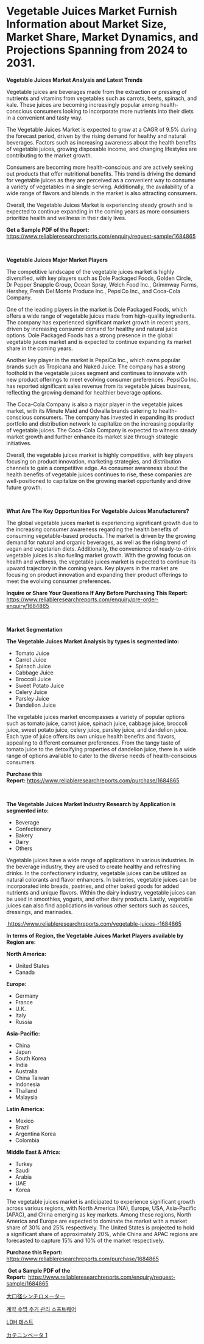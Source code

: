 <p><h1>Vegetable Juices Market Furnish Information about Market Size, Market Share, Market Dynamics, and Projections Spanning from 2024 to 2031.</h1></p><p><strong>Vegetable Juices Market Analysis and Latest Trends</strong></p>
<p><p>Vegetable juices are beverages made from the extraction or pressing of nutrients and vitamins from vegetables such as carrots, beets, spinach, and kale. These juices are becoming increasingly popular among health-conscious consumers looking to incorporate more nutrients into their diets in a convenient and tasty way.</p><p>The Vegetable Juices Market is expected to grow at a CAGR of 9.5% during the forecast period, driven by the rising demand for healthy and natural beverages. Factors such as increasing awareness about the health benefits of vegetable juices, growing disposable income, and changing lifestyles are contributing to the market growth.</p><p>Consumers are becoming more health-conscious and are actively seeking out products that offer nutritional benefits. This trend is driving the demand for vegetable juices as they are perceived as a convenient way to consume a variety of vegetables in a single serving. Additionally, the availability of a wide range of flavors and blends in the market is also attracting consumers.</p><p>Overall, the Vegetable Juices Market is experiencing steady growth and is expected to continue expanding in the coming years as more consumers prioritize health and wellness in their daily lives.</p></p>
<p><strong>Get a Sample PDF of the Report:&nbsp;</strong> <a href="https://www.reliableresearchreports.com/enquiry/request-sample/1684865">https://www.reliableresearchreports.com/enquiry/request-sample/1684865</a></p>
<p>&nbsp;</p>
<p><strong>Vegetable Juices Major Market Players</strong></p>
<p><p>The competitive landscape of the vegetable juices market is highly diversified, with key players such as Dole Packaged Foods, Golden Circle, Dr Pepper Snapple Group, Ocean Spray, Welch Food Inc., Grimmway Farms, Hershey, Fresh Del Monte Produce Inc., PepsiCo Inc., and Coca-Cola Company.</p><p>One of the leading players in the market is Dole Packaged Foods, which offers a wide range of vegetable juices made from high-quality ingredients. The company has experienced significant market growth in recent years, driven by increasing consumer demand for healthy and natural juice options. Dole Packaged Foods has a strong presence in the global vegetable juices market and is expected to continue expanding its market share in the coming years.</p><p>Another key player in the market is PepsiCo Inc., which owns popular brands such as Tropicana and Naked Juice. The company has a strong foothold in the vegetable juices segment and continues to innovate with new product offerings to meet evolving consumer preferences. PepsiCo Inc. has reported significant sales revenue from its vegetable juices business, reflecting the growing demand for healthier beverage options.</p><p>The Coca-Cola Company is also a major player in the vegetable juices market, with its Minute Maid and Odwalla brands catering to health-conscious consumers. The company has invested in expanding its product portfolio and distribution network to capitalize on the increasing popularity of vegetable juices. The Coca-Cola Company is expected to witness steady market growth and further enhance its market size through strategic initiatives.</p><p>Overall, the vegetable juices market is highly competitive, with key players focusing on product innovation, marketing strategies, and distribution channels to gain a competitive edge. As consumer awareness about the health benefits of vegetable juices continues to rise, these companies are well-positioned to capitalize on the growing market opportunity and drive future growth.</p></p>
<p>&nbsp;</p>
<p><strong>What Are The Key Opportunities For Vegetable Juices Manufacturers?</strong></p>
<p><p>The global vegetable juices market is experiencing significant growth due to the increasing consumer awareness regarding the health benefits of consuming vegetable-based products. The market is driven by the growing demand for natural and organic beverages, as well as the rising trend of vegan and vegetarian diets. Additionally, the convenience of ready-to-drink vegetable juices is also fueling market growth. With the growing focus on health and wellness, the vegetable juices market is expected to continue its upward trajectory in the coming years. Key players in the market are focusing on product innovation and expanding their product offerings to meet the evolving consumer preferences.</p></p>
<p><strong>Inquire or Share Your Questions If Any Before Purchasing This Report:</strong> <a href="https://www.reliableresearchreports.com/enquiry/pre-order-enquiry/1684865">https://www.reliableresearchreports.com/enquiry/pre-order-enquiry/1684865</a></p>
<p>&nbsp;</p>
<p><strong>Market Segmentation</strong></p>
<p><strong>The Vegetable Juices Market Analysis by types is segmented into:</strong></p>
<p><ul><li>Tomato Juice</li><li>Carrot Juice</li><li>Spinach Juice</li><li>Cabbage Juice</li><li>Broccoli Juice</li><li>Sweet Potato Juice</li><li>Celery Juice</li><li>Parsley Juice</li><li>Dandelion Juice</li></ul></p>
<p><p>The vegetable juices market encompasses a variety of popular options such as tomato juice, carrot juice, spinach juice, cabbage juice, broccoli juice, sweet potato juice, celery juice, parsley juice, and dandelion juice. Each type of juice offers its own unique health benefits and flavors, appealing to different consumer preferences. From the tangy taste of tomato juice to the detoxifying properties of dandelion juice, there is a wide range of options available to cater to the diverse needs of health-conscious consumers.</p></p>
<p><strong>Purchase this Report:&nbsp;</strong><a href="https://www.reliableresearchreports.com/purchase/1684865">https://www.reliableresearchreports.com/purchase/1684865</a></p>
<p>&nbsp;</p>
<p><strong>The Vegetable Juices Market Industry Research by Application is segmented into:</strong></p>
<p><ul><li>Beverage</li><li>Confectionery</li><li>Bakery</li><li>Dairy</li><li>Others</li></ul></p>
<p><p>Vegetable juices have a wide range of applications in various industries. In the beverage industry, they are used to create healthy and refreshing drinks. In the confectionery industry, vegetable juices can be utilized as natural colorants and flavor enhancers. In bakeries, vegetable juices can be incorporated into breads, pastries, and other baked goods for added nutrients and unique flavors. Within the dairy industry, vegetable juices can be used in smoothies, yogurts, and other dairy products. Lastly, vegetable juices can also find applications in various other sectors such as sauces, dressings, and marinades.</p></p>
<p><a href="https://www.reliableresearchreports.com/vegetable-juices-r1684865">&nbsp;https://www.reliableresearchreports.com/vegetable-juices-r1684865</a></p>
<p><strong>In terms of Region, the Vegetable Juices Market Players available by Region are:</strong></p>
<p>
    <p> <strong> North America: </strong>
        <ul>
            <li>United States</li>
            <li>Canada</li>
        </ul>
        </p> 
    <p> <strong> Europe: </strong>
        <ul>
            <li>Germany</li>
            <li>France</li>
            <li>U.K.</li>
            <li>Italy</li>
            <li>Russia</li>
        </ul>
        </p> 
    <p> <strong> Asia-Pacific: </strong>
        <ul>
            <li>China</li>
            <li>Japan</li>
            <li>South Korea</li>
            <li>India</li>
            <li>Australia</li>
            <li>China Taiwan</li>
            <li>Indonesia</li>
            <li>Thailand</li>
            <li>Malaysia</li>
        </ul>
        </p> 
    <p> <strong> Latin America: </strong>
        <ul>
            <li>Mexico</li>
            <li>Brazil</li>
            <li>Argentina Korea</li>
            <li>Colombia</li>
        </ul>
        </p> 
    <p> <strong> Middle East & Africa: </strong>
        <ul>
            <li>Turkey</li>
            <li>Saudi</li>
            <li>Arabia</li>
            <li>UAE</li>
            <li>Korea</li>
        </ul>
    </p>
    </p>
<p><p>The vegetable juices market is anticipated to experience significant growth across various regions, with North America (NA), Europe, USA, Asia-Pacific (APAC), and China emerging as key markets. Among these regions, North America and Europe are expected to dominate the market with a market share of 30% and 25% respectively. The United States is projected to hold a significant share of approximately 20%, while China and APAC regions are forecasted to capture 15% and 10% of the market respectively.</p></p>
<p><strong>Purchase this Report: </strong><a href="https://www.reliableresearchreports.com/purchase/1684865">https://www.reliableresearchreports.com/purchase/1684865</a></p>
<p>&nbsp;<strong>Get a Sample PDF of the Report:&nbsp;&nbsp;</strong><a href="https://www.reliableresearchreports.com/enquiry/request-sample/1684865">https://www.reliableresearchreports.com/enquiry/request-sample/1684865</a></p>
<p><strong></strong></p>
<p><p><a href="https://medium.com/@ronaldowens626/%E5%A4%A7%E5%8F%A3%E5%BE%84%E3%82%B7%E3%83%B3%E3%83%81%E3%83%AD%E3%83%A1%E3%83%BC%E3%82%BF%E5%B8%82%E5%A0%B4%E3%81%AE%E3%83%88%E3%83%AC%E3%83%B3%E3%83%89%E3%81%A8%E5%B8%82%E5%A0%B4%E5%88%86%E6%9E%90%E3%81%AF-2024%E5%B9%B4%E3%81%8B%E3%82%892031%E5%B9%B4%E3%81%BE%E3%81%A7%E3%81%AE%E6%9C%9F%E9%96%93%E3%81%AB%E4%BA%88%E6%B8%AC%E3%81%95%E3%82%8C%E3%81%A6%E3%81%84%E3%81%BE%E3%81%99-318455620b4e">大口径シンチロメーター</a></p><p><a href="https://medium.com/@marchall15/%EA%B3%84%EC%95%BD-%EB%9D%BC%EC%9D%B4%ED%94%84%EC%82%AC%EC%9D%B4%ED%81%B4-%EA%B4%80%EB%A6%AC-%EC%86%8C%ED%94%84%ED%8A%B8%EC%9B%A8%EC%96%B4-%EC%8B%9C%EC%9E%A5-%EC%84%B1%EA%B3%B5%EC%A0%81%EC%9D%B8-%EB%B9%84%EC%A6%88%EB%8B%88%EC%8A%A4-%EC%A0%84%EB%9E%B5%EC%9D%98-%EC%97%B4%EC%87%A0-2031%EB%85%84%EA%B9%8C%EC%A7%80-%EC%98%88%EC%B8%A1-3e0da05419fd">계약 수명 주기 관리 소프트웨어</a></p><p><a href="https://medium.com/@dinty11332244/ldh-%ED%85%8C%EC%8A%A4%ED%8A%B8-%EC%8B%9C%EC%9E%A5-%EB%B6%84%EC%84%9D%EA%B3%BC-sze-2024%EB%85%84%EB%B6%80%ED%84%B0-2031%EB%85%84%EA%B9%8C%EC%A7%80-%EC%98%88%EC%B8%A1%EB%90%9C-%EA%B8%B0%EA%B0%84%EC%97%90-%EB%8C%80%ED%95%9C-%EC%98%88%EC%B8%A1-71a87e11e0c1">LDH 테스트</a></p><p><a href="https://medium.com/@ronaldowens626/%E3%83%99%E3%83%BC%E3%82%BF%E3%82%AB%E3%83%86%E3%83%8B%E3%83%B31%E5%B8%82%E5%A0%B4%E3%81%AE%E5%88%86%E6%9E%90-2024%E5%B9%B4%E3%81%8B%E3%82%892031%E5%B9%B4%E3%81%BE%E3%81%A7%E3%81%AE%E3%82%B0%E3%83%AD%E3%83%BC%E3%83%90%E3%83%AB%E7%94%A3%E6%A5%AD%E3%81%AE%E5%B1%95%E6%9C%9B%E3%81%A8%E4%BA%88%E6%B8%AC-c50620bbc2b8">カテニンベータ 1</a></p></p>